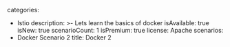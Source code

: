 categories:
  - Istio
description: >-
  Lets learn the basics of docker
isAvailable: true
isNew: true
scenarioCount: 1
isPremium: true
license: Apache
scenarios: 
- Docker Scenario 2
title: Docker 2
